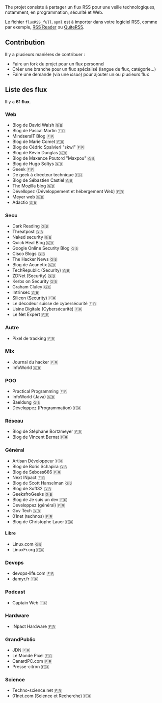 The projet consiste à partager un flux RSS pour une veille technologiques, notamment, en programmation, sécurité et Web.

Le fichier `fluxRSS_full.opml` est à importer dans votre logiciel RSS, comme par exemple, [RSS Reader](http://www.rssreader.com/download.htm) ou [QuiteRSS](https://quiterss.org/en/download).

## Contribution
Il y a plusieurs manières de contribuer :
- Faire un fork du projet pour un flux personnel
- Créer une branche pour un flux spécialisé (langue de flux, catégorie...)
- Faire une demande (via une *issue*) pour ajouter un ou plusieurs flux

## Liste des flux
Il y a **61 flux**.
### Web
- Blog de David Walsh 🇬🇧
- Blog de Pascal Martin 🇫🇷
- MindsersIT Blog 🇫🇷
- Blog de Marie Comet 🇫🇷
- Blog de Cédric Spalvieri "skwi" 🇫🇷
- Blog de Kévin Dunglas 🇬🇧
- Blog de Maxence Poutord "Maxpou" 🇬🇧
- Blog de Hugo Soltys 🇬🇧
- Geeek 🇫🇷
- De geek à directeur technique 🇫🇷
- Blog de Sébastien Castiel 🇬🇧
- The Mozilla blog 🇬🇧
- Dévellopez (Développement et hébergement Web) 🇫🇷
- Meyer web 🇬🇧
- Adactio 🇬🇧
### Secu
- Dark Reading 🇬🇧
- Threatpost 🇬🇧
- Naked security 🇬🇧
- Quick Heal Blog 🇬🇧
- Google Online Security Blog 🇬🇧
- Cisco Blogs 🇬🇧
- The Hacker News 🇬🇧
- Blog de Acunetix 🇬🇧
- TechRepublic (Security) 🇬🇧
- ZDNet (Security) 🇬🇧
- Kerbs on Security 🇬🇧
- Graham Cluley 🇬🇧
- Intrinsec 🇬🇧
- Silicon (Security) 🇫🇷
- Le décodeur suisse de cybersécurité 🇫🇷
- Usine Digitale (Cybersécurité) 🇫🇷
- Le Net Expert 🇫🇷
### Autre
- Pixel de tracking 🇫🇷
### Mix
- Journal du hacker 🇫🇷
- InfoWorld 🇬🇧
### POO
- Practical Programming 🇫🇷
- InfoWorld (Java) 🇬🇧
- Baeldung 🇬🇧
- Développez (Programmation) 🇫🇷
### Réseau
- Blog de Stéphane Bortzmeyer 🇫🇷
- Blog de Vincent Bernat 🇫🇷
### Général
- Artisan Développeur 🇫🇷
- Blog de Boris Schapira 🇬🇧
- Blog de Seboss666 🇫🇷
- Next INpact 🇫🇷
- Blog de Scott Hanselman 🇬🇧
- Blog de Soft32 🇬🇧
- GeeksfroGeeks 🇬🇧
- Blog de Je suis un dev 🇫🇷
- Developpez (général) 🇫🇷
- Gov Tech 🇬🇧
- 01net (technos) 🇫🇷
- Blog de Christophe Lauer 🇫🇷
#### Libre
- Linux.com 🇬🇧
- LinuxFr.org 🇫🇷
### Devops
- devops-life.com 🇫🇷
- damyr.fr 🇫🇷
### Podcast
- Captain Web 🇫🇷
### Hardware
- INpact Hardware 🇫🇷
### GrandPublic
- JDN 🇫🇷
- Le Monde Pixel 🇫🇷
- CanardPC.com 🇫🇷
- Presse-citron 🇫🇷
### Science
- Techno-science.net 🇫🇷
- 01net.com (Science et Recherche) 🇫🇷
